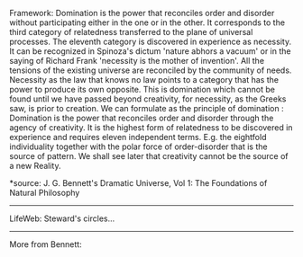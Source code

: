 Framework:
Domination is the power that reconciles order and disorder without participating either in the one or in the other. It corresponds to the third category of relatedness transferred to the plane of universal processes. The eleventh category is discovered in experience as necessity. It can be recognized in Spinoza's dictum 'nature abhors a vacuum' or in the saying of Richard Frank 'necessity is the mother of invention'. All the tensions of the existing universe are reconciled by the community of needs. Necessity as the law that knows no law points to a category that has the power to produce its own opposite. This is domination which cannot be found until we have passed beyond creativity, for necessity, as the Greeks saw, is prior to creation. We can formulate as the principle of domination :
Domination is the power that reconciles order and disorder through the agency of creativity. It is the highest form of relatedness to be discovered in experience and requires eleven independent terms.
E.g. the eightfold individuality together with the polar force of order-disorder that is the source of pattern. We shall see later that creativity cannot be the source of a new Reality.

*source: J. G. Bennett's Dramatic Universe, Vol 1: The Foundations of Natural Philosophy
_______________________
LifeWeb:
Steward's circles...
_______________________
More from Bennett:
